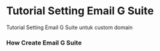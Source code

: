 
# Tutorial Setting Email G Suite
Tutorial Setting Email G Suite untuk custom domain

### How Create Email G Suite
